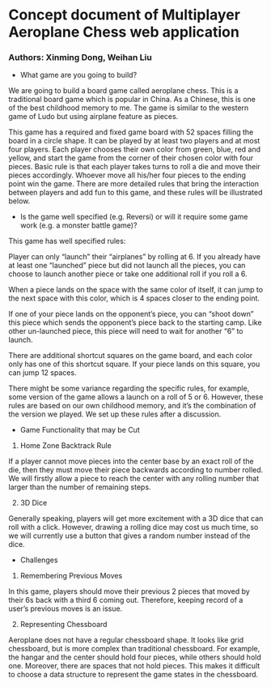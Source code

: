 # Concept document of Multiplayer Aeroplane Chess web application


### Authors: Xinming Dong, Weihan Liu

- What game are you going to build?

 We are going to build a board game called aeroplane chess. This is a traditional board game which is popular in China. As a Chinese, this is one of the best childhood memory to me. The game is similar to the western game of Ludo but using airplane feature as pieces.

This game has a required and fixed game board with 52 spaces filling the board in a circle shape. It can be played by at least two players and at most four players. Each player chooses their own color from green, blue, red and yellow, and start the game from the corner of their chosen color with four pieces. Basic rule is that each player takes turns to roll a die and move their pieces accordingly. Whoever move all his/her four pieces to the ending point win the game. There are more detailed rules that bring the interaction between players and add fun to this game, and these rules will be illustrated below.

- Is the game well specified (e.g. Reversi) or will it require some game work (e.g. a monster battle game)?

This game has well specified rules:

Player can only “launch” their “airplanes” by rolling at 6. If you already have at least one “launched” piece but did not launch all the pieces, you can choose to launch another piece or take one additional roll if you roll a 6.

When a piece lands on the space with the same color of itself, it can jump to the next space with this color, which is 4 spaces closer to the ending point.

If one of your piece lands on the opponent’s piece, you can “shoot down” this piece which sends the opponent’s piece back to the starting camp. Like other un-launched piece, this piece will need to wait for another “6” to launch.

There are additional shortcut squares on the game board, and each color only has one of this shortcut square. If your piece lands on this square, you can jump 12 spaces.

There might be some variance regarding the specific rules, for example, some version of the game allows a launch on a roll of 5 or 6. However, these rules are based on our own childhood memory, and it’s the combination of the version we played. We set up these rules after a discussion. 

- Game Functionality that may be Cut



1. Home Zone Backtrack Rule

If a player cannot move pieces into the center base by an exact roll of the die, then they must move their piece backwards according to number rolled. We will firstly allow a piece to reach the center with any rolling number that larger than the number of remaining steps.



2. 3D Dice

Generally speaking, players will get more excitement with a 3D dice that can roll with a click. However, drawing a rolling dice may cost us much time, so we will currently use a button that gives a random number instead of the dice.

 

- Challenges



1. Remembering Previous Moves

In this game, players should move their previous 2 pieces that moved by their 6s back with a third 6 coming out. Therefore, keeping record of a user’s previous moves is an issue.



2. Representing Chessboard

Aeroplane does not have a regular chessboard shape. It looks like grid chessboard, but is more complex than traditional chessboard. For example, the hangar and the center should hold four pieces, while others should hold one. Moreover, there are spaces that not hold pieces. This makes it difficult to choose a data structure to represent the game states in the chessboard.
